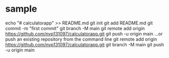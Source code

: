 # sample
echo "# calculatorapp" >> README.md
git init
git add README.md
git commit -m "first commit"
git branch -M main
git remote add origin https://github.com/nvp131097/calculatorapp.git
git push -u origin main
…or push an existing repository from the command line
git remote add origin https://github.com/nvp131097/calculatorapp.git
git branch -M main
git push -u origin main
